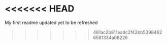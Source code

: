 <<<<<<< HEAD
=======
My first readme
updated yet to be refreshed
>>>>>>> 481ac2b811eadc2f42bb53984626581334a08226
